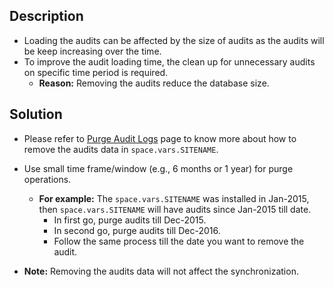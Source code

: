## Description

* Loading the audits can be affected by the size of audits as the audits will be keep increasing over the time.  
* To improve the audit loading time, the clean up for unnecessary audits on specific time period is required.  
  - **Reason:** Removing the audits reduce the database size.  

## Solution

* Please refer to [Purge Audit Logs](../../../manage/administrator/purge-records.md#purge-audit-logs) page to know more about how to remove the audits data in <code class="expression">space.vars.SITENAME</code>.  
* Use small time frame/window (e.g., 6 months or 1 year) for purge operations.  
  - **For example:** The <code class="expression">space.vars.SITENAME</code> was installed in Jan-2015, then <code class="expression">space.vars.SITENAME</code> will have audits since Jan-2015 till date.  
    - In first go, purge audits till Dec-2015.  
    - In second go, purge audits till Dec-2016.  
    - Follow the same process till the date you want to remove the audit.  

* **Note:** Removing the audits data will not affect the synchronization.  

